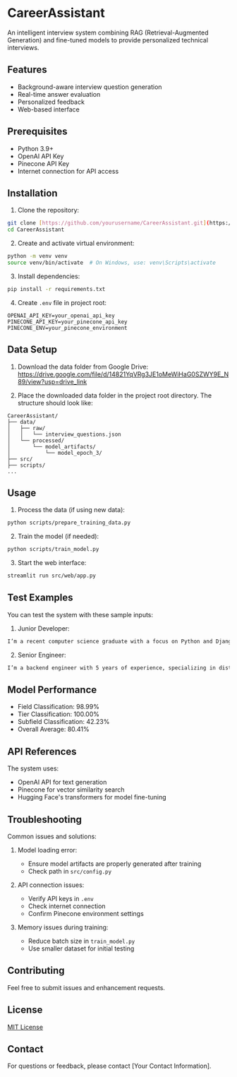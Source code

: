# CareerAssistant

An intelligent interview system combining RAG (Retrieval-Augmented Generation) and fine-tuned models to provide personalized technical interviews.

## Features

- Background-aware interview question generation
- Real-time answer evaluation
- Personalized feedback
- Web-based interface

## Prerequisites

- Python 3.9+
- OpenAI API Key
- Pinecone API Key
- Internet connection for API access

## Installation

1. Clone the repository:

```bash
git clone [https://github.com/yourusername/CareerAssistant.git](https://github.com/HazelW777/CareerAssistant.git)
cd CareerAssistant
```

2. Create and activate virtual environment:

```bash
python -m venv venv
source venv/bin/activate  # On Windows, use: venv\Scripts\activate
```

3. Install dependencies:

```bash
pip install -r requirements.txt
```

4. Create `.env` file in project root:

```plaintext
OPENAI_API_KEY=your_openai_api_key
PINECONE_API_KEY=your_pinecone_api_key
PINECONE_ENV=your_pinecone_environment
```

## Data Setup

1. Download the data folder from Google Drive: https://drive.google.com/file/d/14821YqVRg3JE1oMeWiHaG0SZWY9E_N89/view?usp=drive_link

2. Place the downloaded data folder in the project root directory. The structure should look like: 

```
CareerAssistant/
├── data/
│   ├── raw/
│   │   └── interview_questions.json
│   └── processed/
│       └── model_artifacts/
│           └── model_epoch_3/
├── src/
├── scripts/
...
```

## Usage

1. Process the data (if using new data):

```bash
python scripts/prepare_training_data.py
```

2. Train the model (if needed):

```bash
python scripts/train_model.py
```

3. Start the web interface:

```bash
streamlit run src/web/app.py
```

## Test Examples

You can test the system with these sample inputs:

1. Junior Developer:

```bash
I’m a recent computer science graduate with a focus on Python and Django for backend development, preparing for campus recruitment interviews.
```

2. Senior Engineer:

```bash
I’m a backend engineer with 5 years of experience, specializing in distributed systems and microservices architecture, using Go and Java.
```

## Model Performance

- Field Classification: 98.99%
- Tier Classification: 100.00%
- Subfield Classification: 42.23%
- Overall Average: 80.41%

## API References

The system uses:

- OpenAI API for text generation
- Pinecone for vector similarity search
- Hugging Face's transformers for model fine-tuning

## Troubleshooting

Common issues and solutions:

1. Model loading error:

   - Ensure model artifacts are properly generated after training
   - Check path in `src/config.py`

2. API connection issues:

   - Verify API keys in `.env`
   - Check internet connection
   - Confirm Pinecone environment settings

3. Memory issues during training:
   - Reduce batch size in `train_model.py`
   - Use smaller dataset for initial testing

## Contributing

Feel free to submit issues and enhancement requests.

## License

[MIT License](LICENSE)

## Contact

For questions or feedback, please contact [Your Contact Information].
